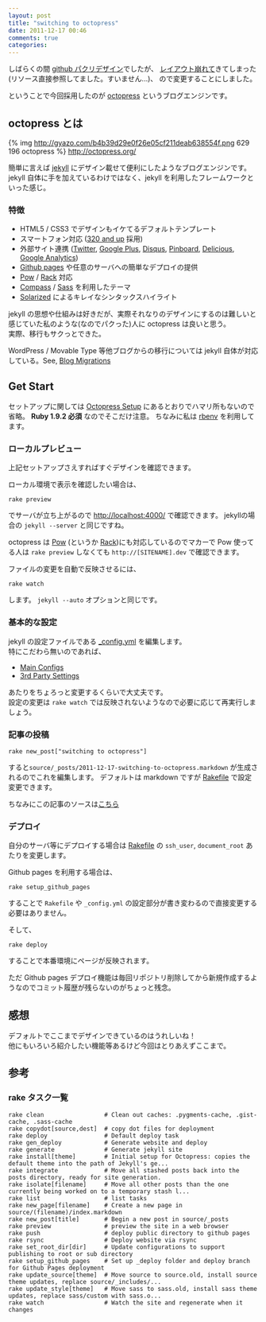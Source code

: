```yaml
---
layout: post
title: "switching to octopress"
date: 2011-12-17 00:46
comments: true
categories: 
---
```


しばらくの間 [github パクリデザイン](http://gyazo.com/085cca9f560924d7357df4cf75743164)でしたが、
[レイアウト崩れて](http://gyazo.com/5a49da61cbd3f87582562f5739f9b9f4)きてしまった(リソース直接参照してました。すいません...)、
ので変更することにしました。

ということで今回採用したのが [octopress](http://octopress.org) というブログエンジンです。

## octopress とは
{% img http://gyazo.com/b4b39d29e0f26e05cf211deab638554f.png 629 196 octopress %}
<http://octopress.org/>

簡単に言えば [jekyll](http://jekyllrb.com/) にデザイン載せて便利にしたようなブログエンジンです。  
jekyll 自体に手を加えているわけではなく、jekyll を利用したフレームワークといった感じ。

### 特徴
- HTML5 / CSS3 でデザインもイケてるデフォルトテンプレート
- スマートフォン対応 ([320 and up](http://stuffandnonsense.co.uk/projects/320andup/) 採用)
- 外部サイト連携 ([Twitter](http://twitter.com/), [Google Plus](http://plus.google.com/), [Disqus](http://disqus.com/), [Pinboard](http://pinboard.in/), [Delicious](http://delicious.com/), [Google Analytics](http://www.google.com/analytics/))
- [Github pages](http:/pages.github.com/) や任意のサーバへの簡単なデプロイの提供
- [Pow](http://pow.cx/) / [Rack](http://rack.rubyforge.org/) 対応
- [Compass](http://compass-style.org/) / [Sass](http://sass-lang.com/) を利用したテーマ
- [Solarized](http://ethanschoonover.com/solarized) によるキレイなシンタックスハイライト

jekyll の思想や仕組みは好きだが、実際それなりのデザインにするのは難しいと感じていた私のような(なのでパクった)人に octopress は良いと思う。  
実際、移行もサクっとできた。

WordPress / Movable Type 等他ブログからの移行については jekyll 自体が対応している。See, [Blog Migrations](https://github.com/mojombo/jekyll/wiki/blog-migrations)

## Get Start
セットアップに関しては [Octopress Setup](http://octopress.org/docs/setup/) にあるとおりでハマリ所もないので省略。
**Ruby 1.9.2 必須** なのでそこだけ注意。
ちなみに私は [rbenv](https://github.com/sstephenson/rbenv) を利用してます。

### ローカルプレビュー
上記セットアップさえすればすぐデザインを確認できます。

ローカル環境で表示を確認したい場合は、

    rake preview

でサーバが立ち上がるので <http://localhost:4000/> で確認できます。
jekyllの場合の `jekyll --server` と同じですね。

octopress は [Pow](http://pow.cx/) (というか [Rack](http://rack.rubyforge.org/))にも対応しているのでマカーで Pow 使ってる人は `rake preview` しなくても `http://[SITENAME].dev` で確認できます。


ファイルの変更を自動で反映させるには、

    rake watch

します。 `jekyll --auto` オプションと同じです。

### 基本的な設定
jekyll の設定ファイルである [_config.yml](https://github.com/imathis/octopress/blob/master/_config.yml) を編集します。  
特にこだわら無いのであれば、

- [Main Configs](https://github.com/imathis/octopress/blob/master/_config.yml#L2)
- [3rd Party Settings](https://github.com/imathis/octopress/blob/master/_config.yml#L57)

あたりをちょろっと変更するくらいで大丈夫です。  
設定の変更は `rake watch` では反映されないようなので必要に応じて再実行しましょう。


### 記事の投稿

    rake new_post["switching to octopress"]

すると`source/_posts/2011-12-17-switching-to-octopress.markdown` が生成されるのでこれを編集します。
デフォルトは markdown ですが [Rakefile](https://github.com/imathis/octopress/blob/master/Rakefile) で設定変更できます。

ちなみにこの記事のソースは[こちら](https://github.com/migrs/m.igrs.jp/blob/master/source/_posts/2011-12-17-switching-to-octopress.markdown)


### デプロイ
自分のサーバ等にデプロイする場合は [Rakefile](https://github.com/imathis/octopress/blob/master/Rakefile) の `ssh_user`, `document_root` あたりを変更します。  

Github pages を利用する場合は、

    rake setup_github_pages

することで `Rakefile` や `_config.yml` の設定部分が書き変わるので直接変更する必要はありません。

そして、

    rake deploy

することで本番環境にページが反映されます。

ただ Github pages デプロイ機能は毎回リポジトリ削除してから新規作成するようなのでコミット履歴が残らないのがちょっと残念。

## 感想
デフォルトでここまでデザインできているのはうれしいね！  
他にもいろいろ紹介したい機能等あるけど今回はとりあえずここまで。

## 参考
### rake タスク一覧
    rake clean                 # Clean out caches: .pygments-cache, .gist-cache, .sass-cache
    rake copydot[source,dest]  # copy dot files for deployment
    rake deploy                # Default deploy task
    rake gen_deploy            # Generate website and deploy
    rake generate              # Generate jekyll site
    rake install[theme]        # Initial setup for Octopress: copies the default theme into the path of Jekyll's ge...
    rake integrate             # Move all stashed posts back into the posts directory, ready for site generation.
    rake isolate[filename]     # Move all other posts than the one currently being worked on to a temporary stash l...
    rake list                  # list tasks
    rake new_page[filename]    # Create a new page in source/(filename)/index.markdown
    rake new_post[title]       # Begin a new post in source/_posts
    rake preview               # preview the site in a web browser
    rake push                  # deploy public directory to github pages
    rake rsync                 # Deploy website via rsync
    rake set_root_dir[dir]     # Update configurations to support publishing to root or sub directory
    rake setup_github_pages    # Set up _deploy folder and deploy branch for Github Pages deployment
    rake update_source[theme]  # Move source to source.old, install source theme updates, replace source/_includes/...
    rake update_style[theme]   # Move sass to sass.old, install sass theme updates, replace sass/custom with sass.o...
    rake watch                 # Watch the site and regenerate when it changes

